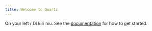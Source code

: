 ```yaml
---
title: Welcome to Quartz
---
```


On your left / Di kiri mu.
See the [documentation](https://quartz.jzhao.xyz) for how to get started.
